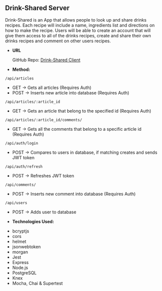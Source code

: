 **Drink-Shared Server**
----
  Drink-Shared is an App that allows people to look up and share drinks recipes. Each recipe will include a name, ingredients list and directions on how to make the recipe. Users will be able to create an account that will give them access to all of the drinks recipes, create and share their own drinks recipes and comment on other users recipes.

* **URL**

  GitHub Repo: [Drink-Shared Client](https://github.com/W00DH0USE/Drink-Shared)

* **Method:**
  
`/api/articles`
  - GET -> Gets all articles (Requires Auth)
  - POST -> Inserts new article into database (Requires Auth)
  
`/api/articles/:article_id`
  - GET -> Gets an article that belong to the specified id (Requires Auth)

`/api/articles/:article_id/comments/`
  - GET -> Gets all the comments that belong to a specific article id (Requires Auth)
  
`/api/auth/login`
  - POST -> Compares to users in database, if matching creates and sends JWT token

`/api/auth/refresh`
  - POST -> Refreshes JWT token

`/api/comments/`
  - POST -> Inserts new comment into database (Requires Auth)
  
`/api/users`
  - POST -> Adds user to database

* **Technologies Used:**
- bcryptjs
- cors
- helmet
- jsonwebtoken
- morgan
- Jest
- Express
- Node.js
- PostgreSQL
- Knex
- Mocha, Chai & Supertest

